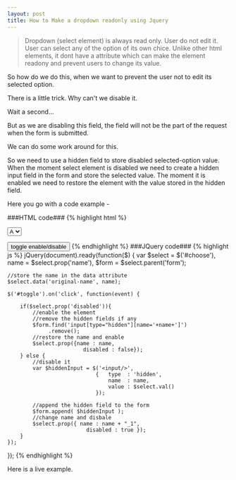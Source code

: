 ```yaml
---
layout: post
title: How to Make a dropdown readonly using Jquery
---
```


<blockquote>
Dropdown (select element) is always read only. User do not edit it. User can select any of the option of its own chice. Unlike other html elements, it dont have a attribute which can make the element readony and prevent users to change its value. 
</blockquote>

So how do we do this, when we want to prevent the user not to edit its selected option. 

There is a little trick. Why can't we disable it.

Wait a second... 

But as we are disabling this field, the field will not be the part of the request when the form is submitted. 

We can do some work around for this.

So we need to use a hidden field to store disabled selected-option value. When the moment select element is disabled we need to create a hidden input field in the form and store the selected value. The moment it is enabled we need to restore the element with the value stored in the hidden field. 

Here you go with a code example -

###HTML code###
{% highlight html %}
<form action="#">
    <select id="choose" name="alpha">
        <option value="A">A</option>
        <option value="B">B</option>
        <option value="C">C</option>
    </select>
</form>

<button id="toggle">toggle enable/disable</button>
{% endhighlight %}
###JQuery code###
{% highlight js %}
jQuery(document).ready(function($) {
    var $select = $('#choose'), 
    name = $select.prop('name'), 
    $form = $select.parent('form');

	//store the name in the data attribute 
    $select.data('original-name', name);  

    $('#toggle').on('click', function(event) {

        if($select.prop('disabled')){
            //enable the element
            //remove the hidden fields if any
            $form.find('input[type="hidden"][name='+name+']')
            	 .remove(); 
            //restore the name and enable 
            $select.prop({name : name, 
            				disabled : false}); 
        } else {
            //disable it 
            var $hiddenInput = $('<input/>', 
            					{   type  : 'hidden', 
            						name  : name, 
            						value : $select.val()
            					});

			//append the hidden field to the form
            $form.append( $hiddenInput );  
            //change name and disbale 
            $select.prop({ name : name + "_1",
            				 disabled : true });
        }
    });
});
{% endhighlight %}

Here is a live example.
<script async src="//jsfiddle.net/amiya/qkjhs6fj/10/embed/html,js,result/"></script>